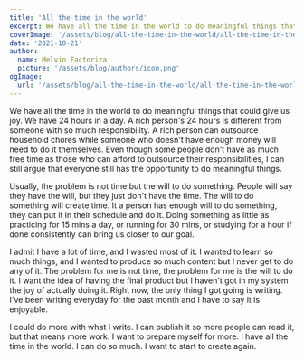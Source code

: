 ```yaml
---
title: 'All the time in the world'
excerpt: We have all the time in the world to do meaningful things that could give us joy. We have 24 hours in a day. 
coverImage: '/assets/blog/all-the-time-in-the-world/all-the-time-in-the-world.jpg'
date: '2021-10-21'
author:
  name: Melvin Factoriza
  picture: '/assets/blog/authors/icon.png'
ogImage:
  url: '/assets/blog/all-the-time-in-the-world/all-the-time-in-the-world.jpg'
---
```


We have all the time in the world to do meaningful things that could give us joy. We have 24 hours in a day. A rich person's 24 hours is different from someone with so much responsibility. A rich person can outsource household chores while  someone who doesn't have enough money will need to do it themselves. Even though some people don't have as much free time as those who can afford to outsource their responsibilities, I can still argue that everyone still has the opportunity to do meaningful things.

Usually, the problem is not time but the will to do something. People will say they have the will, but they just don't have the time. The will to do something will create time. It a person has enough will to do something, they can put it in their schedule and do it. Doing something as little as practicing for 15 mins a day, or running for 30 mins, or studying for a hour if done consistently can bring us closer to our goal.

I admit I have a lot of time, and I wasted most of it. I wanted to learn so much things, and I wanted to produce so much content but I never get to do any of it. The problem for me is not time, the problem for me is the will to do it. I want the idea of having the final product but I haven't got in my system the joy of actually doing it. Right now, the only thing I got going is writing. I've been writing everyday for the past month and I have to say it is enjoyable. 

I could do more with what I write. I can publish it so more people can read it, but that means more work. I want to prepare myself for more. I have all the time in the world. I can do so much. I want to start to create again. 

